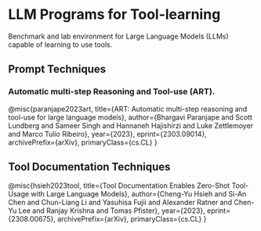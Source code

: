 # LLM Programs for Tool-learning

Benchmark and lab environment for Large Language Models (LLMs) capable of learning to use tools. 


## Prompt Techniques

### Automatic multi-step Reasoning and Tool-use (ART).

@misc{paranjape2023art,
      title={ART: Automatic multi-step reasoning and tool-use for large language models}, 
      author={Bhargavi Paranjape and Scott Lundberg and Sameer Singh and Hannaneh Hajishirzi and Luke Zettlemoyer and Marco Tulio Ribeiro},
      year={2023},
      eprint={2303.09014},
      archivePrefix={arXiv},
      primaryClass={cs.CL}
}

## Tool Documentation Techniques

@misc{hsieh2023tool,
      title={Tool Documentation Enables Zero-Shot Tool-Usage with Large Language Models}, 
      author={Cheng-Yu Hsieh and Si-An Chen and Chun-Liang Li and Yasuhisa Fujii and Alexander Ratner and Chen-Yu Lee and Ranjay Krishna and Tomas Pfister},
      year={2023},
      eprint={2308.00675},
      archivePrefix={arXiv},
      primaryClass={cs.CL}
}